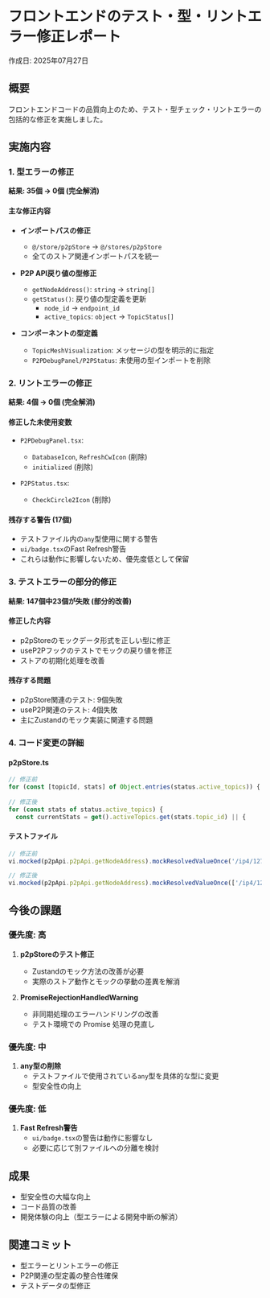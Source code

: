 # フロントエンドのテスト・型・リントエラー修正レポート

作成日: 2025年07月27日

## 概要
フロントエンドコードの品質向上のため、テスト・型チェック・リントエラーの包括的な修正を実施しました。

## 実施内容

### 1. 型エラーの修正
**結果: 35個 → 0個 (完全解消)**

#### 主な修正内容
- **インポートパスの修正**
  - `@/store/p2pStore` → `@/stores/p2pStore`
  - 全てのストア関連インポートパスを統一

- **P2P API戻り値の型修正**
  - `getNodeAddress()`: `string` → `string[]`
  - `getStatus()`: 戻り値の型定義を更新
    - `node_id` → `endpoint_id`
    - `active_topics`: `object` → `TopicStatus[]`

- **コンポーネントの型定義**
  - `TopicMeshVisualization`: メッセージの型を明示的に指定
  - `P2PDebugPanel/P2PStatus`: 未使用の型インポートを削除

### 2. リントエラーの修正
**結果: 4個 → 0個 (完全解消)**

#### 修正した未使用変数
- `P2PDebugPanel.tsx`:
  - `DatabaseIcon`, `RefreshCwIcon` (削除)
  - `initialized` (削除)
  
- `P2PStatus.tsx`:
  - `CheckCircle2Icon` (削除)

#### 残存する警告 (17個)
- テストファイル内の`any`型使用に関する警告
- `ui/badge.tsx`のFast Refresh警告
- これらは動作に影響しないため、優先度低として保留

### 3. テストエラーの部分的修正
**結果: 147個中23個が失敗 (部分的改善)**

#### 修正した内容
- p2pStoreのモックデータ形式を正しい型に修正
- useP2Pフックのテストでモックの戻り値を修正
- ストアの初期化処理を改善

#### 残存する問題
- p2pStore関連のテスト: 9個失敗
- useP2P関連のテスト: 4個失敗
- 主にZustandのモック実装に関連する問題

### 4. コード変更の詳細

#### p2pStore.ts
```typescript
// 修正前
for (const [topicId, stats] of Object.entries(status.active_topics)) {
  
// 修正後
for (const stats of status.active_topics) {
  const currentStats = get().activeTopics.get(stats.topic_id) || {
```

#### テストファイル
```typescript
// 修正前
vi.mocked(p2pApi.p2pApi.getNodeAddress).mockResolvedValueOnce('/ip4/127.0.0.1/tcp/4001')

// 修正後
vi.mocked(p2pApi.p2pApi.getNodeAddress).mockResolvedValueOnce(['/ip4/127.0.0.1/tcp/4001'])
```

## 今後の課題

### 優先度: 高
1. **p2pStoreのテスト修正**
   - Zustandのモック方法の改善が必要
   - 実際のストア動作とモックの挙動の差異を解消

2. **PromiseRejectionHandledWarning**
   - 非同期処理のエラーハンドリングの改善
   - テスト環境での Promise 処理の見直し

### 優先度: 中
1. **any型の削除**
   - テストファイルで使用されている`any`型を具体的な型に変更
   - 型安全性の向上

### 優先度: 低
1. **Fast Refresh警告**
   - `ui/badge.tsx`の警告は動作に影響なし
   - 必要に応じて別ファイルへの分離を検討

## 成果
- 型安全性の大幅な向上
- コード品質の改善
- 開発体験の向上（型エラーによる開発中断の解消）

## 関連コミット
- 型エラーとリントエラーの修正
- P2P関連の型定義の整合性確保
- テストデータの型修正